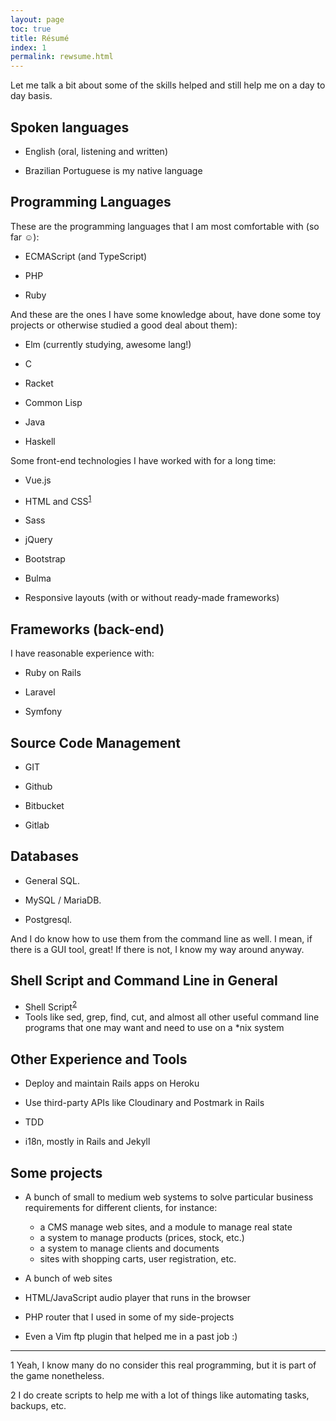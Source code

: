 ```yaml
---
layout: page
toc: true
title: Résumé
index: 1
permalink: rewsume.html
---
```


Let me talk a bit about some of the skills helped and still help me on a day to day basis.

## Spoken languages

  - English (oral, listening and written)

  - Brazilian Portuguese is my native language

## Programming Languages

These are the programming languages that I am most comfortable with (so far ☺):

  - ECMAScript (and TypeScript)

  - PHP

  - Ruby

And these are the ones I have some knowledge about, have done some toy projects or otherwise studied a good deal about them):

  - Elm (currently studying, awesome lang\!)

  - C

  - Racket

  - Common Lisp

  - Java

  - Haskell

Some front-end technologies I have worked with for a long time:

  - Vue.js

  - HTML and CSS<sup>[1](#fn1)</sup>

  - Sass

  - jQuery

  - Bootstrap

  - Bulma

  - Responsive layouts (with or without ready-made frameworks)

## Frameworks (back-end)

I have reasonable experience with:

  - Ruby on Rails

  - Laravel

  - Symfony

## Source Code Management

  - GIT

  - Github

  - Bitbucket

  - Gitlab

## Databases

  - General SQL.

  - MySQL / MariaDB.

  - Postgresql.

And I do know how to use them from the command line as well. I mean, if there is a GUI tool, great\! If there is not, I know my way around anyway.

## Shell Script and Command Line in General

  - Shell Script<sup>[2](#fn2)</sup>
  - Tools like sed, grep, find, cut, and almost all other useful command line programs that one may want and need to use on a \*nix system

## Other Experience and Tools

  - Deploy and maintain Rails apps on Heroku

  - Use third-party APIs like Cloudinary and Postmark in Rails

  - TDD

  - i18n, mostly in Rails and Jekyll

## Some projects

  - A bunch of small to medium web systems to solve particular business requirements for different clients, for instance:

      - a CMS manage web sites, and a module to manage real state
      - a system to manage products (prices, stock, etc.)
      - a system to manage clients and documents
      - sites with shopping carts, user registration, etc.

  - A bunch of web sites

  - HTML/JavaScript audio player that runs in the browser

  - PHP router that I used in some of my side-projects

  - Even a Vim ftp plugin that helped me in a past job :)

<!-- end list -->

-----
<div class="footnotes">

 <p><a name="fn1">1</a> Yeah, I know many do no consider this real programming, but it is part of the game nonetheless.</p>

 <p><a name="fn2">2</a> I do create scripts to help me with a lot of things like automating tasks, backups, etc.</p>

 </div>
